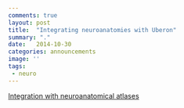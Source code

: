```yaml
---
comments: true
layout: post
title:  "Integrating neuroanatomies with Uberon"
summary: "."
date:   2014-10-30
categories: announcements
image: ''
tags:
 - neuro
---
```


[Integration with neuroanatomical atlases](https://github.com/obophenotype/uberon/wiki/Integration-with-neuroanatomical-atlases)

